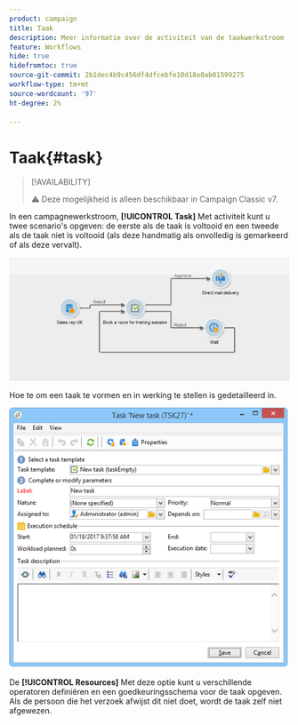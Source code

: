 ```yaml
---
product: campaign
title: Taak
description: Meer informatie over de activiteit van de taakwerkstroom
feature: Workflows
hide: true
hidefromtoc: true
source-git-commit: 2b1dec4b9c456df4dfcebfe10d18e0ab01599275
workflow-type: tm+mt
source-wordcount: '97'
ht-degree: 2%

---
```


# Taak{#task}



>[!AVAILABILITY]
>
>:warning: Deze mogelijkheid is alleen beschikbaar in Campaign Classic v7.

In een campagnewerkstroom, **[!UICONTROL Task]** Met activiteit kunt u twee scenario&#39;s opgeven: de eerste als de taak is voltooid en een tweede als de taak niet is voltooid (als deze handmatig als onvolledig is gemarkeerd of als deze vervalt).

![](assets/mrm_task_in_workflow.png)

Hoe te om een taak te vormen en in werking te stellen is gedetailleerd in.

![](assets/wkf_task_activity.png)

De **[!UICONTROL Resources]** Met deze optie kunt u verschillende operatoren definiëren en een goedkeuringsschema voor de taak opgeven. Als de persoon die het verzoek afwijst dit niet doet, wordt de taak zelf niet afgewezen.
